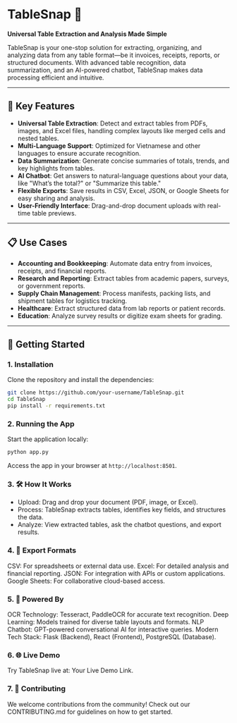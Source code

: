 # TableSnap 🚀

**Universal Table Extraction and Analysis Made Simple**

TableSnap is your one-stop solution for extracting, organizing, and analyzing data from any table format—be it invoices, receipts, reports, or structured documents. With advanced table recognition, data summarization, and an AI-powered chatbot, TableSnap makes data processing efficient and intuitive.

---

## 🌟 Key Features

- **Universal Table Extraction**: Detect and extract tables from PDFs, images, and Excel files, handling complex layouts like merged cells and nested tables.
- **Multi-Language Support**: Optimized for Vietnamese and other languages to ensure accurate recognition.
- **Data Summarization**: Generate concise summaries of totals, trends, and key highlights from tables.
- **AI Chatbot**: Get answers to natural-language questions about your data, like "What’s the total?" or "Summarize this table."
- **Flexible Exports**: Save results in CSV, Excel, JSON, or Google Sheets for easy sharing and analysis.
- **User-Friendly Interface**: Drag-and-drop document uploads with real-time table previews.

---

## 📋 Use Cases

- **Accounting and Bookkeeping**: Automate data entry from invoices, receipts, and financial reports.
- **Research and Reporting**: Extract tables from academic papers, surveys, or government reports.
- **Supply Chain Management**: Process manifests, packing lists, and shipment tables for logistics tracking.
- **Healthcare**: Extract structured data from lab reports or patient records.
- **Education**: Analyze survey results or digitize exam sheets for grading.

---

## 🚀 Getting Started

### 1. Installation

Clone the repository and install the dependencies:

```bash
git clone https://github.com/your-username/TableSnap.git
cd TableSnap
pip install -r requirements.txt
```

### 2. Running the App

Start the application locally:

```bash
python app.py
```

Access the app in your browser at ``http://localhost:8501``.

### 3. 🛠️ How It Works

- Upload: Drag and drop your document (PDF, image, or Excel).
- Process: TableSnap extracts tables, identifies key fields, and structures the data.
- Analyze: View extracted tables, ask the chatbot questions, and export results.

### 4. 📂 Export Formats

CSV: For spreadsheets or external data use.
Excel: For detailed analysis and financial reporting.
JSON: For integration with APIs or custom applications.
Google Sheets: For collaborative cloud-based access.

### 5. 🤖 Powered By

OCR Technology: Tesseract, PaddleOCR for accurate text recognition.
Deep Learning: Models trained for diverse table layouts and formats.
NLP Chatbot: GPT-powered conversational AI for interactive queries.
Modern Tech Stack: Flask (Backend), React (Frontend), PostgreSQL (Database).

### 6. 🌐 Live Demo

Try TableSnap live at: Your Live Demo Link.

### 7. 🤝 Contributing

We welcome contributions from the community!
Check out our CONTRIBUTING.md for guidelines on how to get started.
